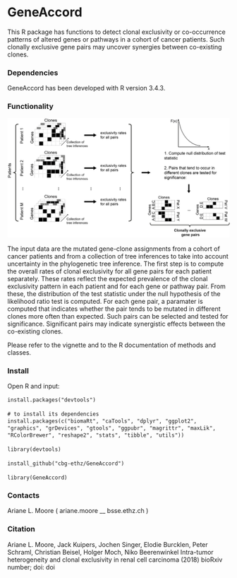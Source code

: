 # GeneAccord #

This R package has functions to detect clonal exclusivity or co-occurrence patterns of altered genes or pathways in a cohort of cancer patients. Such clonally exclusive gene pairs may uncover synergies between co-existing clones.

### Dependencies ###

GeneAccord has been developed with R version 3.4.3. 

### Functionality ###


<p align="center">
	<img src="inst/extdata/Cartoon_GeneAccordAlgorithm_Rpackage.png?raw=true" alt="Schematic overview of the procedure of GeneAccord"/>
</p>

The input data are the mutated gene-clone assignments from a cohort of cancer patients and from a collection of tree inferences to take into account uncertainty in the phylogenetic tree inference. The first step is to compute the overall rates of clonal exclusivity for all gene pairs for each patient separately. These rates reflect the expected prevalence of the clonal exclusivity pattern in each patient and for each gene or pathway pair. From these, the distribution of the test statistic under the null hypothesis of the likelihood ratio test is computed. For each gene pair, a paramater is computed that indicates whether the pair tends to be mutated in different clones more often than expected. Such pairs can be selected and tested for significance. Significant pairs may indicate synergistic effects between the co-existing clones.


Please refer to the vignette and to the R documentation of methods and classes.

### Install ###

Open R and input:

```{r}
install.packages("devtools")

# to install its dependencies
install.packages(c("biomaRt", "caTools", "dplyr", "ggplot2", "graphics", "grDevices", "gtools", "ggpubr", "magrittr", "maxLik", "RColorBrewer", "reshape2", "stats", "tibble", "utils"))

library(devtools)

install_github("cbg-ethz/GeneAccord")

library(GeneAccord)
```

### Contacts ###

Ariane L. Moore ( ariane.moore __ bsse.ethz.ch )

### Citation ###

Ariane L. Moore, Jack Kuipers, Jochen Singer, Elodie Burcklen, Peter Schraml, Christian Beisel, Holger Moch, Niko Beerenwinkel
Intra-tumor heterogeneity and clonal exclusivity in renal cell carcinoma (2018)
bioRxiv number; doi: doi


